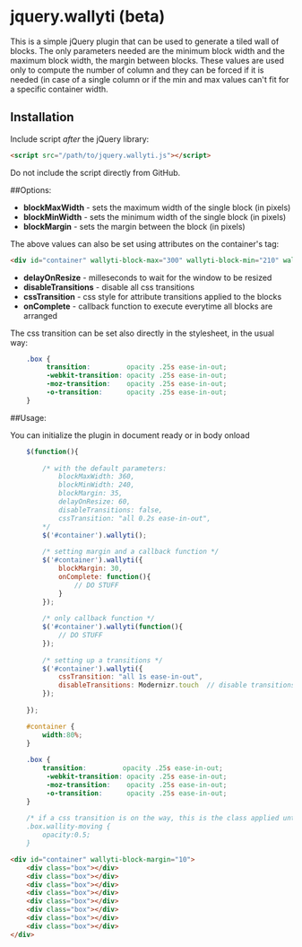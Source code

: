 # jquery.wallyti (beta)

This is a simple jQuery plugin that can be used to generate a tiled wall of blocks.
The only parameters needed are the minimum block width and the maximum block width, the margin between blocks.
These values are used only to compute the number of column and they can be forced if it is needed (in case of a single column or if the min and max values can't fit for a specific container width.


## Installation

Include script *after* the jQuery library:
```html
<script src="/path/to/jquery.wallyti.js"></script>
```

Do not include the script directly from GitHub.

##Options:

* **blockMaxWidth** - sets the maximum width of the single block (in pixels)
* **blockMinWidth** - sets the minimum width of the single block (in pixels)
* **blockMargin** - sets the margin between the block (in pixels)

The above values can also be set using attributes on the container's tag:

```html
<div id="container" wallyti-block-max="300" wallyti-block-min="210" wallyti-block-margin="20">
```

* **delayOnResize** - milleseconds to wait for the window to be resized
* **disableTransitions** - disable all css transitions 
* **cssTransition** - css style for attribute transitions applied to the blocks
* **onComplete** - callback function to execute everytime all blocks are arranged

The css transition can be set also directly in the stylesheet, in the usual way:

```css
	.box {
		 transition:         opacity .25s ease-in-out;
		 -webkit-transition: opacity .25s ease-in-out;
		 -moz-transition:    opacity .25s ease-in-out;
		 -o-transition:      opacity .25s ease-in-out;
	}
```

##Usage:

You can initialize the plugin in document ready or in body onload
	
```javascript
	$(function(){
		
		/* with the default parameters:
			blockMaxWidth: 360,
			blockMinWidth: 240,
			blockMargin: 35,			
			delayOnResize: 60,
			disableTransitions: false,
			cssTransition: "all 0.2s ease-in-out",
		*/
		$('#container').wallyti();
		
		/* setting margin and a callback function */
		$('#container').wallyti({
			blockMargin: 30,
			onComplete: function(){
				// DO STUFF
			}
		});
		
		/* only callback function */
		$('#container').wallyti(function(){
			// DO STUFF
		});
		
		/* setting up a transitions */
		$('#container').wallyti({
			cssTransition: "all 1s ease-in-out",
			disableTransitions: Modernizr.touch  // disable transitions on touch devices
		});
		
	});
```

```css
	#container {
		width:80%;
	}
	
	.box {
		transition:         opacity .25s ease-in-out;
		 -webkit-transition: opacity .25s ease-in-out;
		 -moz-transition:    opacity .25s ease-in-out;
		 -o-transition:      opacity .25s ease-in-out;	
	}
	
	/* if a css transition is on the way, this is the class applied until it's finished
	.box.wallity-moving {
		opacity:0.5;
	}
```

```html
<div id="container" wallyti-block-margin="10">
	<div class="box"></div>
	<div class="box"></div>
	<div class="box"></div>
	<div class="box"></div>
	<div class="box"></div>
	<div class="box"></div>
	<div class="box"></div>
	<div class="box"></div>
</div>
```

